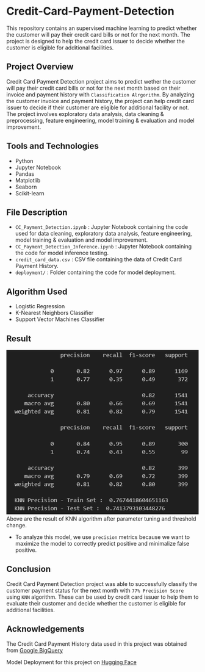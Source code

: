 # Credit-Card-Payment-Detection
This repository contains an supervised machine learning to predict whether the customer will pay their credit card bills or not for the next month. The project is designed to help the credit card issuer to decide whether the customer is eligible for additional facilities.

## Project Overview
Credit Card Payment Detection project aims to predict wether the customer will pay their credit card bills or not for the next month based on their invoice and payment history with `Classification Alrgorithm`. By analyzing the customer invoice and payment history, the project can help credit card issuer to decide if their customer are eligible for additional facility or not. The project involves exploratory data analysis, data cleaning & preprocessing, feature engineering, model training & evaluation and model improvement.

## Tools and Technologies
- Python
- Jupyter Notebook
- Pandas
- Matplotlib
- Seaborn
- Scikit-learn

## File Description
- `CC_Payment_Detection.ipynb` : Jupyter Notebook containing the code used for data cleaning, exploratory data analysis, feature engineering, model training & evaluation and model improvement.
- `CC_Payment_Detection_Inference.ipynb` : Jupyter Notebook containing the code for model inference testing.
- `credit_card_data.csv` : CSV file containing the data of Credit Card Payment History.
- `deployment/` : Folder containing the code for model deployment.

## Algorithm Used
- Logistic Regression
- K-Nearest Neighbors Classifier
- Support Vector Machines Classifier

## Result
![Model Result](./images/01_knn_result.png)
Above are the result of KNN algorithm after parameter tuning and threshold change.
- To analyze this model, we use `precision` metrics because we want to maximize the model to correctly predict positive and minimalize false positive.

## Conclusion
Credit Card Payment Detection project was able to successfully classify the customer payment status for the next month with `77% Precision Score` using `KNN` algorithm. These can be used by credit card issuer to help them to evaluate their customer and decide whether the customer is eligible for additional facilities.

## Acknowledgements
The Credit Card Payment History data used in this project was obtained from [Google BigQuery](https://console.cloud.google.com/bigquery?p=ftds-hacktiv8-project&d=phase1_ftds_001_sby&t=credit-card-information&page=table)

Model Deployment for this project on [Hugging Face](https://huggingface.co/spaces/gilangw/credit_card_customer_classification)
